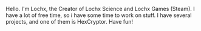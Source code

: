 Hello. I'm Lochx, the Creator of Lochx Science and Lochx Games (Steam). I have a lot of free time, so i have some time to work on stuff.
I have several projects, and one of them is HexCryptor.
Have fun!
